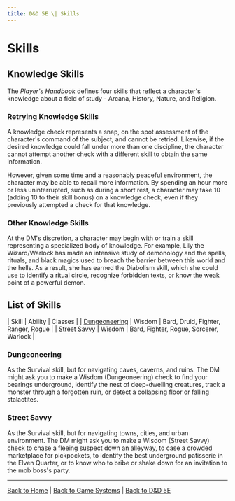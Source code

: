 ```yaml
---
title: D&D 5E \| Skills
---
```


# Skills

## Knowledge Skills

The *Player's Handbook* defines four skills that reflect a character's knowledge about a field of study - Arcana, History, Nature, and Religion.

### Retrying Knowledge Skills

A knowledge check represents a snap, on the spot assessment of the character's command of the subject, and cannot be retried. Likewise, if the desired knowledge could fall under more than one discipline, the character cannot attempt another check with a different skill to obtain the same information.

However, given some time and a reasonably peaceful environment, the character may be able to recall more information. By spending an hour more or less uninterrupted, such as during a short rest, a character may take 10 (adding 10 to their skill bonus) on a knowledge check, even if they previously attempted a check for that knowledge.

### Other Knowledge Skills

At the DM's discretion, a character may begin with or train a skill representing a specialized body of knowledge. For example, Lily the Wizard/Warlock has made an intensive study of demonology and the spells, rituals, and black magics used to breach the barrier between this world and the hells. As a result, she has earned the Diabolism skill, which she could use to identify a ritual circle, recognize forbidden texts, or know the weak point of a powerful demon.

## List of Skills

| Skill | Ability | Classes |
| [Dungeoneering](#dungeoneering) | Wisdom | Bard, Druid, Fighter, Ranger, Rogue |
| [Street Savvy](#street-savvy) | Wisdom | Bard, Fighter, Rogue, Sorcerer, Warlock |

### Dungeoneering

As the Survival skill, but for navigating caves, caverns, and ruins. The DM might ask you to make a Wisdom (Dungeoneering) check to find your bearings underground, identify the nest of deep-dwelling creatures, track a monster through a forgotten ruin, or detect a collapsing floor or falling stalactites.

### Street Savvy

As the Survival skill, but for navigating towns, cities, and urban environment. The DM might ask you to make a Wisdom (Street Savvy) check to chase a fleeing suspect down an alleyway, to case a crowded marketplace for pickpockets, to identify the best underground patisserie in the Elven Quarter, or to know who to bribe or shake down for an invitation to the mob boss's party.

---

[Back to Home]({{site.baseurl}}/)
|
[Back to Game Systems]({{site.baseurl}}/systems)
|
[Back to D&D 5E]({{site.baseurl}}/systems/5e)
